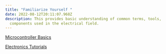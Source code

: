 ```yaml
---
title: "Familiarize Yourself "
date: 2022-08-12T20:11:07.968Z
description: This provides basic understanding of common terms, tools,
  components used in the electrical field.
---
```

[Microcontroller Basics](https://www.codrey.com/learn/microcontroller-basics/)

[Electronics Tutorials](https://www.circuitbread.com/tutorials/series/microcontroller-basics)